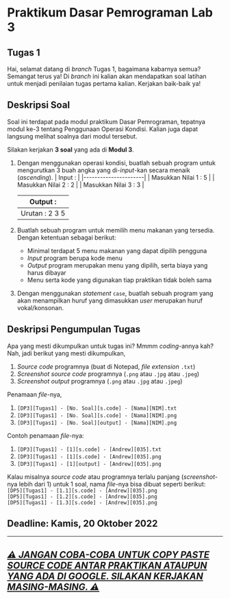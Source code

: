 # Praktikum Dasar Pemrograman Lab 3

## Tugas 1

Hai, selamat datang di _branch_ Tugas 1, bagaimana kabarnya semua? Semangat terus ya! Di _branch_ ini kalian akan mendapatkan soal latihan untuk menjadi penilaian tugas pertama kalian. Kerjakan baik-baik ya!

## Deskripsi Soal

Soal ini terdapat pada modul praktikum Dasar Pemrograman, tepatnya modul ke-3 tentang Penggunaan Operasi Kondisi. Kalian juga dapat langsung melihat soalnya dari modul tersebut.

Silakan kerjakan **3 soal** yang ada di **Modul 3**.

1. Dengan menggunakan operasi kondisi, buatlah sebuah program untuk mengurutkan 3 buah angka yang di-_input_-kan secara menaik (_ascending_).
   | Input :              |
   |----------------------|
   | Masukkan Nilai 1 : 5 |
   | Masukkan Nilai 2 : 2 |
   | Masukkan Nilai 3 : 3 |
   
   | Output :             |
   |----------------------|
   | Urutan : 2 3 5       |
   
2. Buatlah sebuah program untuk memilih menu makanan yang tersedia. Dengan ketentuan sebagai berikut:
   * Minimal terdapat 5 menu makanan yang dapat dipilih pengguna
   * _Input_ program berupa kode menu
   * _Output_ program merupakan menu yang dipilih, serta biaya yang harus dibayar
   * Menu serta kode yang digunakan tiap praktikan tidak boleh sama

3. Dengan menggunakan _statement_ `case`, buatlah sebuah program yang akan menampilkan huruf yang dimasukkan _user_ merupakan huruf vokal/konsonan.

## Deskripsi Pengumpulan Tugas

Apa yang mesti dikumpulkan untuk tugas ini? Mmmm _coding_-annya kah? Nah, jadi berikut yang mesti dikumpulkan,
1. _Source code_ programnya (buat di Notepad, _file extension_ `.txt`)
2. _Screenshot source code_ programnya (`.png` atau `.jpg` atau `.jpeg`)
3. _Screenshot output_ programnya (`.png` atau `.jpg` atau `.jpeg`)

Penamaan _file_-nya,
1. `[DP3][Tugas1] - [No. Soal][s.code] - [Nama][NIM].txt`
2. `[DP3][Tugas1] - [No. Soal][s.code] - [Nama][NIM].png`
3. `[DP3][Tugas1] - [No. Soal][output] - [Nama][NIM].png`

Contoh penamaan _file_-nya:
1. `[DP3][Tugas1] - [1][s.code] - [Andrew][035].txt`
2. `[DP3][Tugas1] - [1][s.code] - [Andrew][035].png`
3. `[DP3][Tugas1] - [1][output] - [Andrew][035].png`

Kalau misalnya _source code_ atau programnya terlalu panjang (_screenshot_-nya lebih dari 1) untuk 1 soal, nama _file_-nya bisa dibuat seperti berikut:  
`[DP5][Tugas1] - [1.1][s.code] - [Andrew][035].png`  
`[DP5][Tugas1] - [1.2][s.code] - [Andrew][035].png`  
`[DP5][Tugas1] - [1.3][s.code] - [Andrew][035].png`  

## Deadline: Kamis, 20 Oktober 2022

---

<h2><ins><b><i>⚠️ JANGAN COBA-COBA UNTUK COPY PASTE SOURCE CODE ANTAR PRAKTIKAN ATAUPUN YANG ADA DI GOOGLE. SILAKAN KERJAKAN MASING-MASING. ⚠️</i></b></ins></h2>
